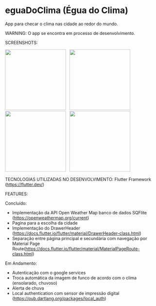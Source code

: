 # eguaDoClima (Égua do Clima)
App para checar o clima nas cidade ao redor do mundo.


WARNING: O app se encontra em processo de desenvolvimento.

SCREENSHOTS:

<img src="images/01.jpg" width="200"> &nbsp; <img src="images/02.jpg" width="200"> &nbsp; 
<img src="images/03.jpg" width="200"> &nbsp; <img src="images/04.jpg" width="200"> &nbsp; 



TECNOLOGIAS UTILIZADAS NO DESENVOLVIMENTO: 
Flutter Framework (https://flutter.dev/)

FEATURES:

Concluído:
- Implementação da API Open Weather Map banco de dados SQFlite (https://openweathermap.org/current)
- Pagina para a escolha da cidade
- Implementação do DrawerHeader (https://docs.flutter.io/flutter/material/DrawerHeader-class.html)
- Separação entre página principal e secundária com navegação por Material Page Route(https://docs.flutter.io/flutter/material/MaterialPageRoute-class.html)

Em Andamento:
- Autenticação com o google services
- Troca automática da imagem de funco de acordo com o clima (ensolarado, chuvoso)
- Alerta de chuva
- Local authentication com sensor de impressão digital (https://pub.dartlang.org/packages/local_auth)

